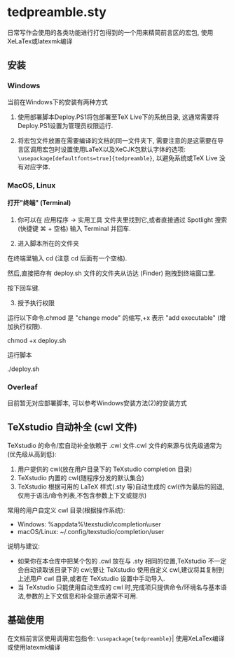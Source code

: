 # tedpreamble.sty

日常写作会使用的各类功能进行打包得到的一个用来精简前言区的宏包, 使用XeLaTex或latexmk编译

## 安装

### Windows

当前在Windows下的安装有两种方式

1. 使用部署脚本Deploy.PS1将包部署至TeX Live下的系统目录, 这通常需要将Deploy.PS1设置为管理员权限运行.

2. 将宏包文件放置在需要编译的文档的同一文件夹下, 需要注意的是这需要在导言区调用宏包时设置使用LaTeX以及XeCJK包默认字体的选项:  `\usepackage[defaultfonts=true]{tedpreamble}`, 以避免系统或TeX Live 没有对应字体. 

### MacOS, Linux

#### 打开"终端" (Terminal)
1. 你可以在 应用程序 -> 实用工具 文件夹里找到它,或者直接通过 Spotlight 搜索 (快捷键 ⌘ + 空格) 输入 Terminal 并回车.

2. 进入脚本所在的文件夹

在终端里输入 cd  (注意 cd 后面有一个空格).

然后,直接把存有 deploy.sh 文件的文件夹从访达 (Finder) 拖拽到终端窗口里.

按下回车键.

3. 授予执行权限

运行以下命令.chmod 是 "change mode" 的缩写,+x 表示 "add executable" (增加执行权限).

chmod +x deploy.sh

运行脚本

./deploy.sh

### Overleaf
目前暂无对应部署脚本, 可以参考Windows安装方法(2)的安装方式

## TeXstudio 自动补全 (cwl 文件)

TeXstudio 的命令/宏自动补全依赖于 .cwl 文件.cwl 文件的来源与优先级通常为(优先级从高到低):

1. 用户提供的 cwl(放在用户目录下的 TeXstudio completion 目录)  
2. TeXstudio 内置的 cwl(随程序分发的默认集合)  
3. TeXstudio 根据可用的 LaTeX 样式(.sty 等)自动生成的 cwl(作为最后的回退,仅用于语法/命令列表,不包含参数上下文或提示)

常用的用户自定义 cwl 目录(根据操作系统):
- Windows: %appdata%\texstudio\completion\user  
- macOS/Linux: ~/.config/texstudio/completion/user

说明与建议:
- 如果你在本仓库中把某个包的 .cwl 放在与 .sty 相同的位置,TeXstudio 不一定会自动读取该目录下的 cwl;要让 TeXstudio 使用自定义 cwl,建议将其复制到上述用户 cwl 目录,或者在 TeXstudio 设置中手动导入.  
- 当 TeXstudio 只能使用自动生成的 cwl 时,完成项只提供命令/环境名与基本语法,参数的上下文信息和补全提示通常不可用.

## 基础使用

在文档前言区使用调用宏包指令: `\usepackage{tedpreamble}`| 使用XeLaTex编译或使用latexmk编译
